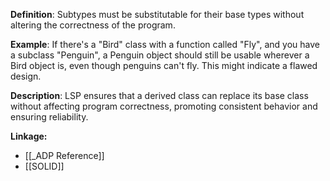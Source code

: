 **Definition**: Subtypes must be substitutable for their base types without altering the correctness of the program.

**Example**: If there's a "Bird" class with a function called "Fly", and you have a subclass "Penguin", a Penguin object should still be usable wherever a Bird object is, even though penguins can't fly. This might indicate a flawed design.

**Description**: LSP ensures that a derived class can replace its base class without affecting program correctness, promoting consistent behavior and ensuring reliability.

**Linkage:**
- [[_ADP Reference]]
- [[SOLID]]
